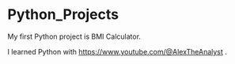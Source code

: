 # Python_Projects

My first Python project is BMI Calculator.

I learned Python with https://www.youtube.com/@AlexTheAnalyst .
